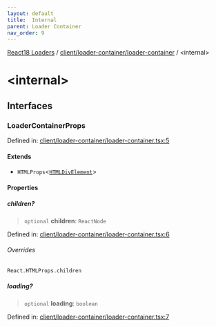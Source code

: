 ```yaml
---
layout: default
title:  Internal 
parent: Loader Container
nav_order: 9
---
```

[React18 Loaders](../../../index.md) / [client/loader-container/loader-container](index.md) / \<internal\>

# \<internal\>

## Interfaces

### LoaderContainerProps

Defined in: [client/loader-container/loader-container.tsx:5](https://github.com/react18-tools/turborepo-template/blob/75b385c901f1dcd5904eb3f4e38e0ae76e4f3a44/lib/src/client/loader-container/loader-container.tsx#L5)

#### Extends

- `HTMLProps`\<[`HTMLDivElement`](https://developer.mozilla.org/docs/Web/API/HTMLDivElement)\>

#### Properties

##### children?

> `optional` **children**: `ReactNode`

Defined in: [client/loader-container/loader-container.tsx:6](https://github.com/react18-tools/turborepo-template/blob/75b385c901f1dcd5904eb3f4e38e0ae76e4f3a44/lib/src/client/loader-container/loader-container.tsx#L6)

###### Overrides

`React.HTMLProps.children`

##### loading?

> `optional` **loading**: `boolean`

Defined in: [client/loader-container/loader-container.tsx:7](https://github.com/react18-tools/turborepo-template/blob/75b385c901f1dcd5904eb3f4e38e0ae76e4f3a44/lib/src/client/loader-container/loader-container.tsx#L7)
